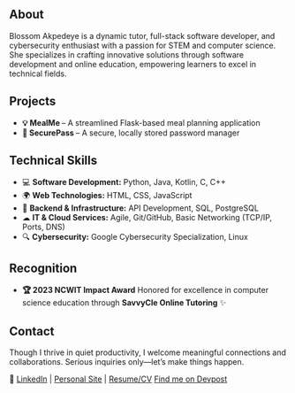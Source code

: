 <h2>About</h2>
<p>Blossom Akpedeye is a dynamic tutor, full-stack software developer, and cybersecurity enthusiast with a passion for STEM and computer science. She specializes in crafting innovative solutions through software development and online education, empowering learners to excel in technical fields.</p>

<h2>Projects</h2>
<ul>
  <li><b>💡 MealMe </b>– A streamlined Flask-based meal planning application</li>
  <li><b>🔐 SecurePass </b> – A secure, locally stored password manager</li>
</ul>

<h2>Technical Skills</h2>
<ul>
   <li>💻 <strong>Software Development:</strong> Python, Java, Kotlin, C, C++</li>
        <li>🌍 <strong>Web Technologies:</strong> HTML, CSS, JavaScript</li>
        <li>🔧 <strong>Backend & Infrastructure:</strong> API Development, SQL, PostgreSQL</li>
        <li>☁ <strong>IT & Cloud Services:</strong> Agile, Git/GitHub, Basic Networking (TCP/IP, Ports, DNS)</li>
        <li>🔍 <strong>Cybersecurity:</strong> Google Cybersecurity Specialization, Linux</li>
    </ul>
</ul>

<h2>Recognition</h2>
<ul>
  <li><b>🏆 2023 NCWIT Impact Award</b> Honored for excellence in computer science education through <b>SavvyCle Online Tutoring</b> ✨</li>
</ul>

<h2>Contact</h2>
<p>Though I thrive in quiet productivity, I welcome meaningful connections and collaborations. Serious inquiries only—let’s make things happen.</p>

<p> 📌
  <a href="https://linkedin.com/in/blossom-ea" target="blank"> LinkedIn</a> | 
  <a href="https://bakpede1.github.io/cv" target="blank">Personal Site</a> | 
  <a href="https://docs.google.com/document/d/1FnbpPd3kmRGk97Om0PRNJu6-ExEv0QlJyKgDT_Tfo1g/edit?usp=sharing" target="blank">Resume/CV</a>
  <a href="https://devpost.com/bakpede1" target="blank">Find me on Devpost</a></p>
</p>
